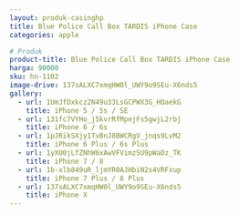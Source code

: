 ```yaml
---
layout: produk-casinghp
title: Blue Police Call Box TARDIS iPhone Case
categories: apple

# Produk
product-title: Blue Police Call Box TARDIS iPhone Case
harga: 90000
sku: hn-1102
image-drive: 137sALXC7xmqHW0l_UWY9o9SEu-X6nds5
gallery:
  - url: 1UmJfDxkcz2N49u33LsGCPWX3G_HOaekG
    title: iPhone 5 / 5s / SE
  - url: 131fc7VYHo_j5kvrRfMpejFs5gwjL2rbj
    title: iPhone 6 / 6s
  - url: 1pJRikSXjy1TvBnJ8BWCRgV_jnqs9LvM2
    title: iPhone 6 Plus / 6s Plus
  - url: 1yXU0jLfZNhW6xAwVFVimzSU9pWaDz_TK
    title: iPhone 7 / 8
  - url: 1b-xlb849uR_ljmYR0AJHbiN2s4VRFxup
    title: iPhone 7 Plus / 8 Plus
  - url: 137sALXC7xmqHW0l_UWY9o9SEu-X6nds5
    title: iPhone X
---
```

